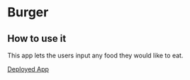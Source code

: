 # Burger
## How to use it 
This app lets the users input any food they would like to eat.

[Deployed App](https://warm-dusk-36580.herokuapp.com/)
